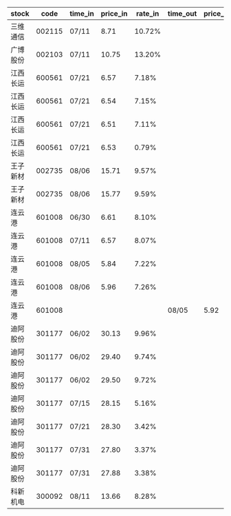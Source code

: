 |stock|code|time_in|price_in|rate_in|time_out|price_out|rate_out|person|
|---|---|---|---|---|---|---|---|---|
|三维通信|002115|07/11|8.71|10.72%||||张浩|
|广博股份|002103|07/11|10.75|13.20%||||张浩|
|江西长运|600561|07/21|6.57|7.18%||||王军|
|江西长运|600561|07/21|6.54|7.15%||||王军|
|江西长运|600561|07/21|6.51|7.11%||||王军|
|江西长运|600561|07/21|6.53|0.79%||||王军|
|王子新材|002735|08/06|15.71|9.57%||||张浩|
|王子新材|002735|08/06|15.77|9.59%||||张浩|
|连云港|601008|06/30|6.61|8.10%||||张浩|
|连云港|601008|07/11|6.57|8.07%||||张浩|
|连云港|601008|08/05|5.84|7.22%||||张浩|
|连云港|601008|08/06|5.96|7.26%||||张浩|
|连云港|601008||||08/05|5.92|7.29%|张浩|
|迪阿股份|301177|06/02|30.13|9.96%||||王军|
|迪阿股份|301177|06/02|29.40|9.74%||||王军|
|迪阿股份|301177|06/02|29.50|9.72%||||王军|
|迪阿股份|301177|07/15|28.15|5.16%||||王军|
|迪阿股份|301177|07/21|28.30|3.42%||||王军|
|迪阿股份|301177|07/31|27.80|3.37%||||王军|
|迪阿股份|301177|07/31|27.88|3.38%||||王军|
|科新机电|300092|08/11|13.66|8.28%||||张浩|



